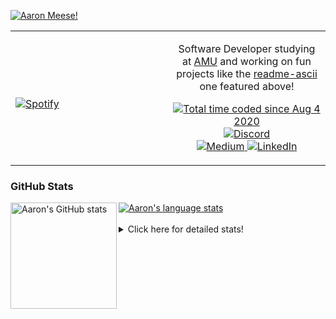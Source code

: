 [![Aaron Meese!](https://user-images.githubusercontent.com/17814535/88975338-a2aabf00-d27f-11ea-963f-8a19608716b4.png)](https://github.com/ajmeese7/readme-ascii "README ASCII")

<!-- Modified from project here: https://github.com/novatorem/novatorem -->
<table width="100%"> 
  <tr>
  <td width="50%">
      
&nbsp; <br> [![Spotify](https://ajmeese7.vercel.app/api/spotify)](https://open.spotify.com/user/ajmeese)

  </td>
  <td width="50%">
    <p align="center">
    Software Developer studying at <a href="https://www.amu.apus.edu/">AMU</a> and working on fun 
    projects like the <a href="https://github.com/ajmeese7/readme-ascii">readme-ascii</a> one featured above!
    </p>
    <p align="center">
      <a href="https://wakatime.com/@f726891d-3b02-46cd-9b60-e8c59f9e2b14">
        <img src="https://wakatime.com/badge/user/f726891d-3b02-46cd-9b60-e8c59f9e2b14.svg" alt="Total time coded since Aug 4 2020" title="WakaTime" />
      </a>
      <a href="http://link.aaronmeese.com/discord">
        <img src="https://img.shields.io/badge/discord-ajmeese7%234835-369?style=flat-square&logo=discord&logoColor=white&color=purple" alt="Discord" title="Discord">
      </a>
      <br />
      <a href="https://link.aaronmeese.com/medium">
        <img src="https://img.shields.io/badge/medium-ajmeese7-1DB954?style=flat-square&logo=medium&logoColor=white" alt="Medium" title="Medium">
      </a>
      <a href="https://link.aaronmeese.com/linkedin">
        <img src="https://img.shields.io/badge/linkedIn-aaronmeese-1DB954?style=flat-square&logo=linkedin&logoColor=white&color=blue" alt="LinkedIn" title="LinkedIn">
      </a>
    </p>
  </td>

</table>

[//]: <> (The `&nbsp;` is to have Aphelion take up more space)

### GitHub Stats ###

<a href="https://profile-summary-for-github.com/user/ajmeese7">
  <img align="left" height="170px" src="https://github-readme-stats.vercel.app/api?username=ajmeese7&show_icons=true&line_height=27&count_private=true" alt="Aaron's GitHub stats"/>
  <img src="https://github-readme-stats.vercel.app/api/top-langs/?username=ajmeese7&hide_langs_below=5&layout=compact" alt="Aaron's language stats"/>
</a>

<br />
<br />
<details>
<summary>Click here for detailed stats!</summary>

### :zap: Recent Activity
<!--START_SECTION:activity-->
1. ❗️ Opened issue [#294](https://github.com/1j01/jspaint/issues/294) in [1j01/jspaint](https://github.com/1j01/jspaint)
2. 🗣 Commented on [#283](https://github.com/1j01/jspaint/issues/283) in [1j01/jspaint](https://github.com/1j01/jspaint)
3. ❗️ Closed issue [#52](https://github.com/dwyl/phoenix-liveview-counter-tutorial/issues/52) in [dwyl/phoenix-liveview-counter-tutorial](https://github.com/dwyl/phoenix-liveview-counter-tutorial)
4. 🎉 Merged PR [#70](https://github.com/dwyl/phoenix-liveview-counter-tutorial/pull/70) in [dwyl/phoenix-liveview-counter-tutorial](https://github.com/dwyl/phoenix-liveview-counter-tutorial)
5. 💪 Opened PR [#5665](https://github.com/refined-github/refined-github/pull/5665) in [refined-github/refined-github](https://github.com/refined-github/refined-github)
<!--END_SECTION:activity-->

### 🧐 Waka Stats
<!--START_SECTION:waka-->
![Code Time](http://img.shields.io/badge/Code%20Time-1%2C032%20hrs%2014%20mins-blue)

**🐱 My GitHub Data** 

> 🏆 705 Contributions in the Year 2022
 > 
> 📦 339.7 kB Used in GitHub's Storage 
 > 
> 💼 Opted to Hire
 > 
> 📜 75 Public Repositories 
 > 
> 🔑 28 Private Repositories  
 > 
**I'm an Early 🐤** 

```text
🌞 Morning    249 commits    ██████░░░░░░░░░░░░░░░░░░░   23.83% 
🌆 Daytime    383 commits    █████████░░░░░░░░░░░░░░░░   36.65% 
🌃 Evening    400 commits    █████████░░░░░░░░░░░░░░░░   38.28% 
🌙 Night      13 commits     ░░░░░░░░░░░░░░░░░░░░░░░░░   1.24%

```
📅 **I'm Most Productive on Sunday** 

```text
Monday       130 commits    ███░░░░░░░░░░░░░░░░░░░░░░   12.44% 
Tuesday      154 commits    ███░░░░░░░░░░░░░░░░░░░░░░   14.74% 
Wednesday    124 commits    ███░░░░░░░░░░░░░░░░░░░░░░   11.87% 
Thursday     151 commits    ███░░░░░░░░░░░░░░░░░░░░░░   14.45% 
Friday       118 commits    ██░░░░░░░░░░░░░░░░░░░░░░░   11.29% 
Saturday     171 commits    ████░░░░░░░░░░░░░░░░░░░░░   16.36% 
Sunday       197 commits    ████░░░░░░░░░░░░░░░░░░░░░   18.85%

```


📊 **This Week I Spent My Time On** 

```text
⌚︎ Time Zone: America/New_York

💬 Programming Languages: 
PHP                      1 hr 22 mins        ███████░░░░░░░░░░░░░░░░░░   30.45% 
Bash                     1 hr 16 mins        ███████░░░░░░░░░░░░░░░░░░   28.3% 
JavaScript               48 mins             ████░░░░░░░░░░░░░░░░░░░░░   17.98% 
JSON                     16 mins             █░░░░░░░░░░░░░░░░░░░░░░░░   6.19% 
Markdown                 14 mins             █░░░░░░░░░░░░░░░░░░░░░░░░   5.42%

🐱‍💻 Projects: 
karameese.com            3 hrs 25 mins       ███████████████████░░░░░░   75.71% 
aaronmeese.com           48 mins             ████░░░░░░░░░░░░░░░░░░░░░   18.0% 
refined-github-main      12 mins             █░░░░░░░░░░░░░░░░░░░░░░░░   4.74% 
daedalOS-main            2 mins              ░░░░░░░░░░░░░░░░░░░░░░░░░   0.92% 
vault                    1 min               ░░░░░░░░░░░░░░░░░░░░░░░░░   0.64%

```

**I Mostly Code in JavaScript** 

```text
JavaScript               32 repos            ████████████░░░░░░░░░░░░░   50.0% 
HTML                     9 repos             ███░░░░░░░░░░░░░░░░░░░░░░   14.06% 
Python                   5 repos             ██░░░░░░░░░░░░░░░░░░░░░░░   7.81% 
Java                     4 repos             █░░░░░░░░░░░░░░░░░░░░░░░░   6.25% 
CSS                      3 repos             █░░░░░░░░░░░░░░░░░░░░░░░░   4.69%

```



 Last Updated on 31/05/2022 08:03:55 UTC
<!--END_SECTION:waka-->
</details>
